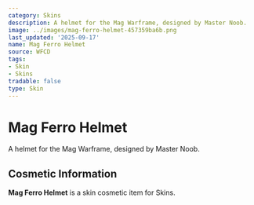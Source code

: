 ```yaml
---
category: Skins
description: A helmet for the Mag Warframe, designed by Master Noob.
image: ../images/mag-ferro-helmet-457359ba6b.png
last_updated: '2025-09-17'
name: Mag Ferro Helmet
source: WFCD
tags:
- Skin
- Skins
tradable: false
type: Skin
---
```


# Mag Ferro Helmet

A helmet for the Mag Warframe, designed by Master Noob.

## Cosmetic Information

**Mag Ferro Helmet** is a skin cosmetic item for Skins.

